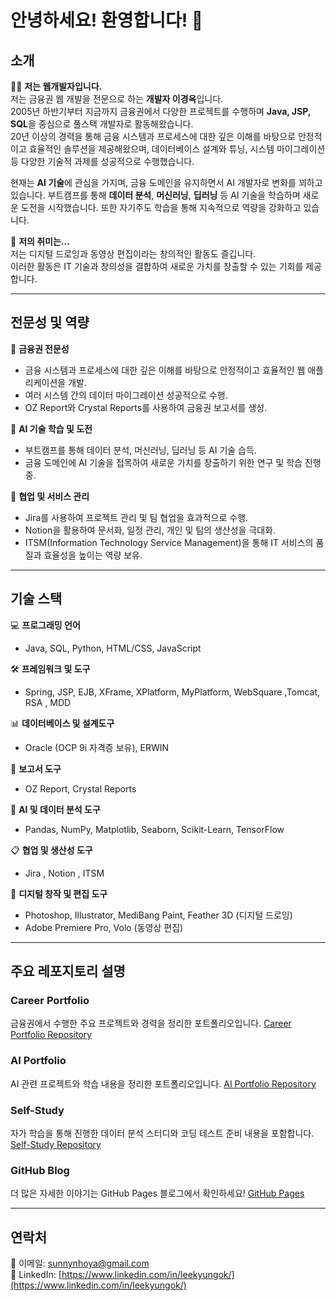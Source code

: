 # 안녕하세요! 환영합니다! 👋 


## 소개

👨‍💻 **저는 웹개발자입니다.**  
저는 금융권 웹 개발을 전문으로 하는 **개발자 이경옥**입니다.  
2005년 하반기부터 지금까지 금융권에서 다양한 프로젝트를 수행하며 **Java, JSP, SQL**을 중심으로 풀스택 개발자로 활동해왔습니다.  
20년 이상의 경력을 통해 금융 시스템과 프로세스에 대한 깊은 이해를 바탕으로 안정적이고 효율적인 솔루션을 제공해왔으며, 데이터베이스 설계와 튜닝, 시스템 마이그레이션 등 다양한 기술적 과제를 성공적으로 수행했습니다.

현재는 **AI 기술**에 관심을 가지며, 금융 도메인을 유지하면서 AI 개발자로 변화를 꾀하고 있습니다. 부트캠프를 통해 **데이터 분석**, **머신러닝**, **딥러닝** 등 AI 기술을 학습하며 새로운 도전을 시작했습니다. 또한 자기주도 학습을 통해 지속적으로 역량을 강화하고 있습니다.

🎨 **저의 취미는...**  
저는 디지털 드로잉과 동영상 편집이라는 창의적인 활동도 즐깁니다.  
이러한 활동은 IT 기술과 창의성을 결합하여 새로운 가치를 창출할 수 있는 기회를 제공합니다.


---

## 전문성 및 역량

🌟 **금융권 전문성**  
- 금융 시스템과 프로세스에 대한 깊은 이해를 바탕으로 안정적이고 효율적인 웹 애플리케이션을 개발.  
- 여러 시스템 간의 데이터 마이그레이션 성공적으로 수행.  
- OZ Report와 Crystal Reports를 사용하여 금융권 보고서를 생성.

🌟 **AI 기술 학습 및 도전**  
- 부트캠프를 통해 데이터 분석, 머신러닝, 딥러닝 등 AI 기술 습득.  
- 금융 도메인에 AI 기술을 접목하여 새로운 가치를 창출하기 위한 연구 및 학습 진행 중.

🌟 **협업 및 서비스 관리**  
- Jira를 사용하여 프로젝트 관리 및 팀 협업을 효과적으로 수행.  
- Notion을 활용하여 문서화, 일정 관리, 개인 및 팀의 생산성을 극대화.  
- ITSM(Information Technology Service Management)을 통해 IT 서비스의 품질과 효율성을 높이는 역량 보유.

---

## 기술 스택

💻 **프로그래밍 언어**  
- Java, SQL, Python, HTML/CSS, JavaScript  

🛠️ **프레임워크 및 도구**  
- Spring, JSP, EJB, XFrame, XPlatform, MyPlatform, WebSquare ,Tomcat, RSA , MDD

📊 **데이터베이스 및 설계도구**  
- Oracle (OCP 9i 자격증 보유), ERWIN 

📝 **보고서 도구**  
- OZ Report, Crystal Reports  

🔧 **AI 및 데이터 분석 도구**  
- Pandas, NumPy, Matplotlib, Seaborn, Scikit-Learn, TensorFlow  

📋 **협업 및 생산성 도구**  
- Jira , Notion , ITSM

🎨 **디지털 창작 및 편집 도구**  
- Photoshop, Illustrator, MediBang Paint, Feather 3D (디지털 드로잉)  
- Adobe Premiere Pro, Volo (동영상 편집)


---

## 주요 레포지토리 설명

### Career Portfolio
금융권에서 수행한 주요 프로젝트와 경력을 정리한 포트폴리오입니다.  [Career Portfolio Repository](https://github.com/LeeKyungOk/career-portfolio)

### AI Portfolio
AI 관련 프로젝트와 학습 내용을 정리한 포트폴리오입니다.  [AI Portfolio Repository](https://github.com/LeeKyungOk/AI-portfolio)

### Self-Study
자가 학습을 통해 진행한 데이터 분석 스터디와 코딩 테스트 준비 내용을 포함합니다.  [Self-Study Repository](https://github.com/LeeKyungOk/self-study)

### GitHub Blog
더 많은 자세한 이야기는 GitHub Pages 블로그에서 확인하세요!   [GitHub Pages](https://leekyungok.github.io)

---

## 연락처

📧 이메일: [sunnynhoya@gmail.com](mailto:sunnynhoya@gmail.com)  
🔗 LinkedIn: [https://www.linkedin.com/in/leekyungok/](https://www.linkedin.com/in/leekyungok/)  

